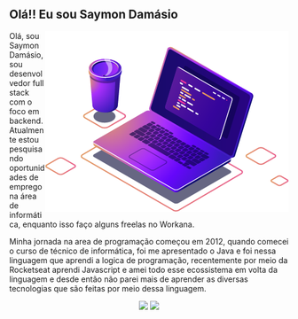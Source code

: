 ## Olá!! Eu sou Saymon Damásio


<img src=".github/computer-illustration.png" align="right" widht="350px" />
<div>
  <p>
    Olá, sou Saymon Damásio, sou desenvolvedor full stack com o foco em backend. Atualmente estou pesquisando oportunidades de emprego na área de informática, enquanto isso faço alguns freelas no Workana.
  </p>
  <p>
    Minha jornada na area de programação começou em 2012, quando comecei o curso de técnico de informática, foi me apresentado o Java e foi nessa linguagem que aprendi a logica de programação, recentemente por meio da Rocketseat aprendi Javascript e amei todo esse ecossistema em volta da linguagem e desde então não parei mais de aprender as diversas tecnologias que são feitas por meio dessa linguagem.
  </p>
</div>

<p align="center">
  <img src="https://github-readme-stats.vercel.app/api?username=saymondamasio&show_icons=true&include_all_commits=true&count_private=true&theme=dracula"/>
  <img src="https://github-readme-stats.vercel.app/api/top-langs/?username=saymondamasio&layout=compact&theme=dracula"/>
</p>
